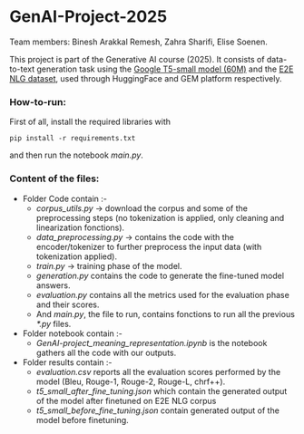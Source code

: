 # GenAI-Project-2025
Team members: Binesh Arakkal Remesh, Zahra Sharifi, Elise Soenen.

This project is part of the Generative AI course (2025). It consists of data-to-text generation task using the [Google T5-small model (60M)](https://huggingface.co/google-t5/t5-small) and the [E2E NLG dataset](https://gem-benchmark.com/data_cards/e2e_nlg), used through HuggingFace and GEM platform respectively.


### How-to-run:
First of all, install the required libraries with
```
pip install -r requirements.txt
```
and then run the notebook *main.py*.


### Content of the files:
- Folder Code contain :- 
  - *corpus_utils.py* -> download the corpus and some of the preprocessing steps (no tokenization is applied, only cleaning and linearization fonctions).
  - *data_preprocessing.py* -> contains the code with the encoder/tokenizer to further preprocess the input data (with tokenization applied).
  - *train.py* -> training phase of the model.
  - *generation.py* contains the code to generate the fine-tuned model answers.
  - *evaluation.py* contains all the metrics used for the evaluation phase and their scores.
  - And *main.py*, the file to run, contains fonctions to run all the previous *\*.py* files.
- Folder notebook contain :-
  - *GenAI-project_meaning_representation.ipynb* is the notebook gathers all the code with our outputs.
- Folder results contain :-
  - *evaluation.csv* reports all the evaluation scores performed by the model (Bleu, Rouge-1, Rouge-2, Rouge-L, chrf++).
  - *t5_small_after_fine_tuning.json* which contain the generated output of the model after finetuned on E2E NLG corpus
  - *t5_small_before_fine_tuning.json* contain generated output of the model before finetuning.
